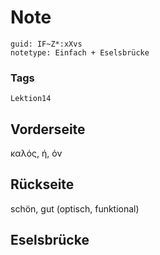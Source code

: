 # Note
```
guid: IF~Z*:xXvs
notetype: Einfach + Eselsbrücke
```

### Tags
```
Lektion14
```

## Vorderseite
καλός, ή, όν

## Rückseite
schön, gut (optisch, funktional)

## Eselsbrücke

